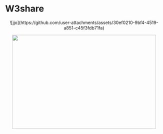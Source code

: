 # W3share

<p align="center">
![jjo](https://github.com/user-attachments/assets/30ef0210-9bf4-4519-a851-c45f3fdb71fa)
</p>

<p align="center">
  <img width="460" height="300" src="(https://github.com/user-attachments/assets/5b38ff44-112d-43c1-babf-8831a2468928)">
</p>
